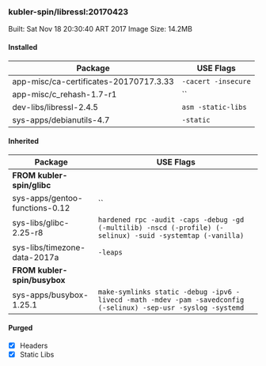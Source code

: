 ### kubler-spin/libressl:20170423

Built: Sat Nov 18 20:30:40 ART 2017
Image Size: 14.2MB

#### Installed
Package | USE Flags
--------|----------
app-misc/ca-certificates-20170717.3.33 | `-cacert -insecure`
app-misc/c_rehash-1.7-r1 | ``
dev-libs/libressl-2.4.5 | `asm -static-libs`
sys-apps/debianutils-4.7 | `-static`
#### Inherited
Package | USE Flags
--------|----------
**FROM kubler-spin/glibc** |
sys-apps/gentoo-functions-0.12 | ``
sys-libs/glibc-2.25-r8 | `hardened rpc -audit -caps -debug -gd (-multilib) -nscd (-profile) (-selinux) -suid -systemtap (-vanilla)`
sys-libs/timezone-data-2017a | `-leaps`
**FROM kubler-spin/busybox** |
sys-apps/busybox-1.25.1 | `make-symlinks static -debug -ipv6 -livecd -math -mdev -pam -savedconfig (-selinux) -sep-usr -syslog -systemd`
#### Purged
- [x] Headers
- [x] Static Libs
